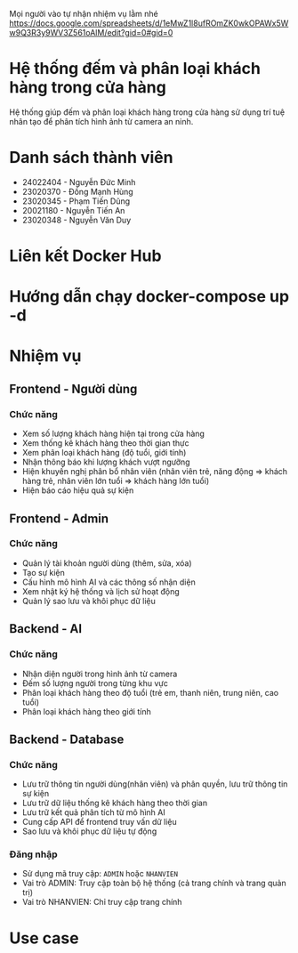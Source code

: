Mọi người vào tự nhận nhiệm vụ lằm nhé
https://docs.google.com/spreadsheets/d/1eMwZ1l8ufROmZK0wkOPAWx5Ww9Q3R3y9WV3Z561oAlM/edit?gid=0#gid=0

# Hệ thống đếm và phân loại khách hàng trong cửa hàng

Hệ thống giúp đếm và phân loại khách hàng trong cửa hàng sử dụng trí tuệ nhân tạo để phân tích hình ảnh từ camera an ninh.

# Danh sách thành viên
- 24022404 - Nguyễn Đức Minh
- 23020370 - Đồng Mạnh Hùng
- 23020345 - Phạm Tiến Dũng
- 20021180 - Nguyễn Tiến An
- 23020348 - Nguyễn Văn Duy

# Liên kết Docker Hub

# Hướng dẫn chạy docker-compose up -d

# Nhiệm vụ

## Frontend - Người dùng

### Chức năng
- Xem số lượng khách hàng hiện tại trong cửa hàng
- Xem thống kê khách hàng theo thời gian thực
- Xem phân loại khách hàng (độ tuổi, giới tính)
- Nhận thông báo khi lượng khách vượt ngưỡng
- Hiện khuyến nghị phân bổ nhân viên (nhân viên trẻ, năng động => khách hàng trẻ, nhân viên lớn tuổi => khách hàng lớn tuổi)
- Hiện báo cáo hiệu quả sự kiện

## Frontend - Admin

### Chức năng
- Quản lý tài khoản người dùng (thêm, sửa, xóa)
- Tạo sự kiện
- Cấu hình mô hình AI và các thông số nhận diện
- Xem nhật ký hệ thống và lịch sử hoạt động
- Quản lý sao lưu và khôi phục dữ liệu

## Backend - AI

### Chức năng
- Nhận diện người trong hình ảnh từ camera
- Đếm số lượng người trong từng khu vực
- Phân loại khách hàng theo độ tuổi (trẻ em, thanh niên, trung niên, cao tuổi)
- Phân loại khách hàng theo giới tính

## Backend - Database

### Chức năng
- Lưu trữ thông tin người dùng(nhân viên) và phân quyền, lưu trữ thông tin sự kiện
- Lưu trữ dữ liệu thống kê khách hàng theo thời gian
- Lưu trữ kết quả phân tích từ mô hình AI
- Cung cấp API để frontend truy vấn dữ liệu
- Sao lưu và khôi phục dữ liệu tự động

### Đăng nhập
- Sử dụng mã truy cập: `ADMIN` hoặc `NHANVIEN`
- Vai trò ADMIN: Truy cập toàn bộ hệ thống (cả trang chính và trang quản trị)
- Vai trò NHANVIEN: Chỉ truy cập trang chính

# Use case
